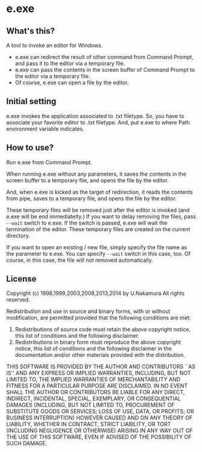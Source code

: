 e.exe
=====

What's this?
------------

A tool to invoke an editor for Windows.

+ e.exe can redirect the result of other command from Command Prompt, and pass it to the editor via a temporary file.
+ e.exe can pass the contents in the screen buffer of Command Prompt to the editor via a temporary file.
+ Of course, e.exe can open a file by the editor.


Initial setting
---------------

e.exe invokes the application associated to .txt filetype.
So, you have to associate your favorite editor to .txt filetype.
And, put e.exe to where Path environment variable indicates.


How to use?
-----------

Run e.exe from Command Prompt.

When running e.exe without any parameters, it saves the contents in the screen buffer to a temporary file, and opens the file by the editor.

And, when e.exe is kicked as the target of redirection, it reads the contents from pipe, saves to a temporary file, and opens the file by the editor.

These temporary files will be removed just after the editor is invoked (and e.exe will be end immediatelty.)
If you want to delay removing the files, pass `--wait` switch to e.exe.
If the switch is passed, e.exe will wait the termination of the editor.
These temporary files are created on the current directory.

If you want to open an existing / new file, simply specify the file name as the parameter to e.exe.
You can specify `--wait` switch in this case, too.
Of course, in this case, the file will not removed automatically.


License
-------

Copyright (c) 1998,1999,2003,2008,2013,2014 by U.Nakamura
All rights reserved.

Redistribution and use in source and binary forms, with or
without modification, are permitted provided that the following
conditions are met:

1. Redistributions of source code must retain the above copyright
   notice, this list of conditions and the following disclaimer.
2. Redistributions in binary form must reproduce the above
   copyright notice, this list of conditions and the following
  disclaimer in the documentation and/or other materials provided
  with the distribution.

THIS SOFTWARE IS PROVIDED BY THE AUTHOR AND CONTRIBUTORS ``AS IS''
AND ANY EXPRESS OR IMPLIED WARRANTIES, INCLUDING, BUT NOT LIMITED
TO, THE IMPLIED WARRANTIES OF MERCHANTABILITY AND FITNESS FOR A
PARTICULAR PURPOSE ARE DISCLAIMED.  IN NO EVENT SHALL THE AUTHOR
OR CONTRIBUTORS BE LIABLE FOR ANY DIRECT, INDIRECT, INCIDENTAL,
SPECIAL, EXEMPLARY, OR CONSEQUENTIAL DAMAGES (INCLUDING, BUT NOT
LIMITED TO, PROCUREMENT OF SUBSTITUTE GOODS OR SERVICES; LOSS OF
USE, DATA, OR PROFITS; OR BUSINESS INTERRUPTION) HOWEVER CAUSED
AND ON ANY THEORY OF LIABILITY, WHETHER IN CONTRACT, STRICT
LIABILITY, OR TORT (INCLUDING NEGLIGENCE OR OTHERWISE) ARISING
IN ANY WAY OUT OF THE USE OF THIS SOFTWARE, EVEN IF ADVISED OF
THE POSSIBILITY OF SUCH DAMAGE.
